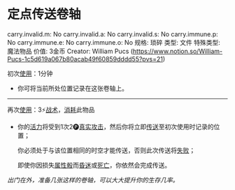 # 定点传送卷轴

carry.invalid.m: No
carry.invalid.a: No
carry.invalid.s: No
carry.immune.p: No
carry.immune.e: No
carry.immune.o: No
规格: 琐碎
类型: 文件
特殊类型: 魔法物品
价值: 3金币
Creator: William Pucs (https://www.notion.so/William-Pucs-1c5d619a067b80acab49f60859dddd55?pvs=21)

<aside>

初次[使用](https://www.notion.so/1b3d619a067b80bbbbacd6817c707325?pvs=21)：1分钟

- 你可将当前所处位置记录在这张卷轴上。

---

再次[使用](https://www.notion.so/1b3d619a067b80bbbbacd6817c707325?pvs=21)：3⚡️[战术](https://www.notion.so/1b3d619a067b8051b6eaffd160aee01c?pvs=21)，[消耗](https://www.notion.so/1b3d619a067b80789d16e44120e1be39?pvs=21)此物品

- 你的[活力](https://www.notion.so/1b3d619a067b805391c0d92f6a9c2e06?pvs=21)将受到1次2🅟[真实攻击](https://www.notion.so/1b4d619a067b80ae9a5cceb2a61e37aa?pvs=21)，然后你将立即[传送](https://www.notion.so/1ced619a067b8014b60bf39d20c7e4c7?pvs=21)至初次使用时记录的位置；
    
    你必须处于与该位置相同的时空才能传送，否则此次传送将[失败](https://www.notion.so/1b8d619a067b80a7b45ffcc04ed1cfd3?pvs=21)；
    
    即使你因损失[属性骰](https://www.notion.so/1b3d619a067b80d2a1ebea63149d92fb?pvs=21)而[昏迷](https://www.notion.so/1b4d619a067b80c58d9effaf207db6c8?pvs=21)或[死亡](https://www.notion.so/1b4d619a067b809988d9f10a205eb317?pvs=21)，你依然会完成传送。
    
</aside>

*出门在外，准备几张这样的卷轴，可以大大提升你的生存几率。*